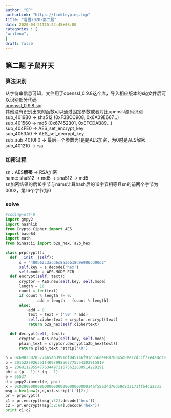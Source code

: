 ```yaml
---
author: "EP"  
authorLink: "https://linkleyping.top"  
title: "看雪2020-第二题"    
date: 2020-04-21T15:22:45+08:00    
categories : [                                  
"writeup",    
]    
draft: false    
---
```

    
## 第二题 子鼠开天    
### 算法识别    
从字符串信息可知，文件用了openssl_0.9.8这个库，导入相应版本的sig文件后可以识别部分代码    
[openssl_0.9.8.sig](https://github.com/push0ebp/sig-database/blob/master/windows/openssl_0.9.8.sig)    
其他没有识别出来的函数可以通过固定参数或者对比openssl源码识别    
sub_4019B0 -> sha512   (0xF3BCC908, 0x6A09E667...)    
sub_401560 -> md5   (0x67452301, 0xEFCDAB89...)    
sub_404FE0 -> AES_set_encrypt_key    
sub_4053A0 -> AES_set_decrypt_key    
sub_sub_4010F0 -> 最后一个参数为1是是AES加密，为0时是AES解密    
sub_401210 -> rsa    
### 加密过程    
sn：AES**解密** -> RSA加密    
name: sha512 -> md5 -> sha512 -> md5    
sn加密结果的后16字节与nams计算hash后的16字节相等且sn的前两个字节为0002，第16个字节为0    
### solve    
```python    
#coding=utf-8    
import gmpy2    
import hashlib    
from Crypto.Cipher import AES    
import base64    
import math    
from binascii import b2a_hex, a2b_hex    
    
class prpcrypt():    
  def __init__(self):    
      s = "480b62c3acd6c8a36b18d9e906cd90d2"    
      self.key = s.decode('hex')    
      self.mode = AES.MODE_ECB    
  def encrypt(self, text):    
      cryptor = AES.new(self.key, self.mode)    
      length = 16    
      count = len(text)    
      if count % length != 0:    
              add = length - (count % length)    
      else:    
          add = 0    
          text = text + ('\0' * add)    
          self.ciphertext = cryptor.encrypt(text)    
          return b2a_hex(self.ciphertext)    
       
  def decrypt(self, text):    
      cryptor = AES.new(self.key, self.mode)    
      plain_text = cryptor.decrypt(a2b_hex(text))    
      return plain_text.rstrip('\0')    
    
n = 0x69823028577465ab3991df045146f91d556dee8870845d8ee1cd3cf77e4a0c39    
p = 201522792635114097998567775554303915819    
q = 236811285547763449711675622888914229291    
phi = (p - 1) * (q - 1)    
e = 65537    
d = gmpy2.invert(e, phi)    
x = 0x02000000000000000000000000000014af58ad4d76d59d8d2171ffb4ca2231    
msg = hex(pow(x,d,n)).strip('L')[2:]    
pr = prpcrypt()    
c1 = pr.encrypt(msg[:32].decode('hex'))    
c2 = pr.encrypt(msg[32:64].decode('hex'))    
print c1+c2    
```    
